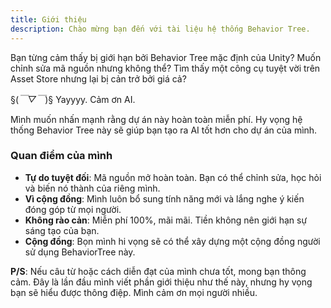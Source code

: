 ```yaml
---
title: Giới thiệu
description: Chào mừng bạn đến với tài liệu hệ thống Behavior Tree.
---
```


Bạn từng cảm thấy bị giới hạn bởi Behavior Tree mặc định của Unity? Muốn chỉnh sửa mã nguồn nhưng không thể? Tìm thấy một công cụ tuyệt vời trên Asset Store nhưng lại bị cản trở bởi giá cả?

§(*￣▽￣*)§ Yayyyy. Cảm ơn AI.

Mình muốn nhấn mạnh rằng dự án này hoàn toàn miễn phí. Hy vọng hệ thống Behavior Tree này sẽ giúp bạn tạo ra AI tốt hơn cho dự án của mình.

### Quan điểm của mình
- **Tự do tuyệt đối**: Mã nguồn mở hoàn toàn. Bạn có thể chỉnh sửa, học hỏi và biến nó thành của riêng mình.
- **Vì cộng đồng**: Mình luôn bổ sung tính năng mới và lắng nghe ý kiến đóng góp từ mọi người.
- **Không rào cản**: Miễn phí 100%, mãi mãi. Tiền không nên giới hạn sự sáng tạo của bạn.
- **Cộng đồng**: Bọn mình hi vọng sẽ có thể xây dựng một cộng đồng người sử dụng BehaviorTree này.

**P/S**: Nếu câu từ hoặc cách diễn đạt của mình chưa tốt, mong bạn thông cảm. Đây là lần đầu mình viết phần giới thiệu như thế này, nhưng hy vọng bạn sẽ hiểu được thông điệp. Mình cảm ơn mọi người nhiều.
